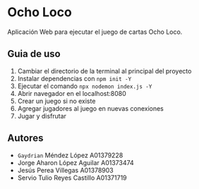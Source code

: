 # Ocho Loco

Aplicación Web para ejecutar el juego de cartas Ocho Loco.

## Guia de uso

1. Cambiar el directorio de la terminal al principal del proyecto 
2. Instalar dependencias con `npm init -Y`
3. Ejecutar el comando `npx nodemon index.js -Y`
4. Abrir navegador en el localhost:8080
5. Crear un juego si no existe
6. Agregar jugadores al juego en nuevas conexiones
7. Jugar y disfrutar


## Autores
- `Gaydrian` Méndez López A01379228
- Jorge Aharon López Aguilar A01373474
- Jesús Perea Villegas A01378903
- Servio Tulio Reyes Castillo A01371719
